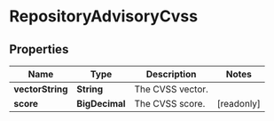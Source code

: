 

# RepositoryAdvisoryCvss


## Properties

| Name | Type | Description | Notes |
|------------ | ------------- | ------------- | -------------|
|**vectorString** | **String** | The CVSS vector. |  |
|**score** | **BigDecimal** | The CVSS score. |  [readonly] |



